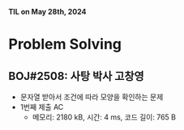 **TIL on May 28th, 2024**

# Problem Solving
## BOJ#2508: 사탕 박사 고창영
* 문자열 받아서 조건에 따라 모양을 확인하는 문제
* 1번째 제출 AC
    - 메모리: 2180 kB, 시간: 4 ms, 코드 길이: 765 B
